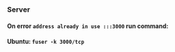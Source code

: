 ### Server
#### On error ``address already in use :::3000`` run command: <br/>
#### Ubuntu: ``fuser -k 3000/tcp``